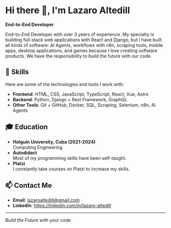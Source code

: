 # Hi there 👋, I'm Lazaro Altedill

**End-to-End Developer**

End-to-End Developer with over 3 years of experience. My specialty is building full-stack web applications with React and Django, but I have built all kinds of software: AI Agents, workflows with n8n, scraping tools, mobile apps, desktop applications, and games because I love creating software products. We have the responsibility to build the future with our code.

## 🌟 Skills
Here are some of the technologies and tools I work with:

- **Frontend**: HTML, CSS, JavaScript, TypeScript, React, Vue, Astro
- **Backend**: Python, Django + Rest Framework, GraphQL
- **Other Tools**: Git + GitHub, Docker, SQL, Scraping, Selenium, n8n, AI Agents

## 🎓 Education

- **Holguín University, Cuba (2021-2024)**  
  Computing Engineering
- **Autodidact**  
  Most of my programming skills have been self-taught.
- **Platzi**  
  I constantly take courses on Platzi to increase my skills. 

## 📫 Contact Me
- **Email**: lazaroaltedill@gmail.com
- **LinkedIn**: https://linkedin.com/in/lazaro-altedill

---

*Build the Future with your code*
